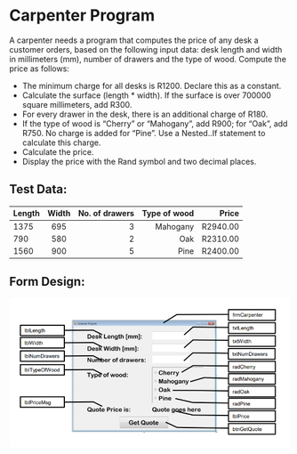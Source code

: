 # Carpenter Program
A carpenter needs a program that computes the price of any desk a customer orders, based on the 
following input data: desk length and width in millimeters (mm), number of drawers and the type of wood. 
Compute the price as follows:

- The minimum charge for all desks is R1200. Declare this as a constant.
- Calculate the surface (length * width). If the surface is over 700000 square millimeters, add R300.
- For every drawer in the desk, there is an additional charge of R180.
- If the type of wood is “Cherry” or “Mahogany”, add R900; for “Oak”, add R750. No charge is added for “Pine”. Use a Nested..If statement to calculate this charge.
- Calculate the price.
- Display the price with the Rand symbol and two decimal places.

## Test Data:
| Length |  Width  | No. of drawers | Type of wood | Price |
|:-------|:-------:|---------------:|-------------:|------:|
| 1375 | 695 | 3 | Mahogany | R2940.00 |
| 790 | 580 | 2 | Oak | R2310.00 |
| 1560 | 900 | 5| Pine | R2400.00|

## Form Design:

![Form Design](form_design.png "Form Design")
